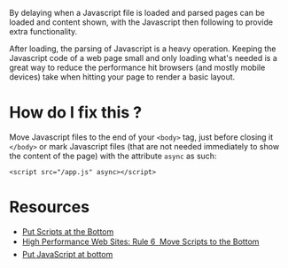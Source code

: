 By delaying when a Javascript file is loaded and parsed pages can be loaded and content shown, with the Javascript then following to provide extra functionality.

After loading, the parsing of Javascript is a heavy operation. Keeping the Javascript code of a web page small and only loading what's needed is a great way to reduce the performance hit browsers (and mostly mobile devices) take when hitting your page to render a basic layout.

# How do I fix this ?

Move Javascript files to the end of your `<body>` tag, just before closing it `</body>` or mark Javascript files (that are not needed immediately to show the content of the page) with the attribute `async` as such:

```
<script src="/app.js" async></script>
```

# Resources

* [Put Scripts at the Bottom](https://developer.yahoo.com/performance/rules.html)
* [High Performance Web Sites: Rule 6  Move Scripts to the Bottom](https://developer.yahoo.com/blogs/ydn/high-performance-sites-rule-6-move-scripts-bottom-7200.html)
* [Put JavaScript at bottom](https://gtmetrix.com/put-javascript-at-bottom.html)
